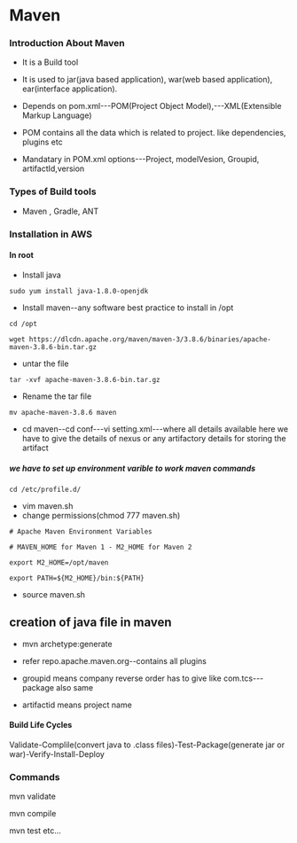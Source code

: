 # Maven
### Introduction About Maven

- It is a Build tool

- It is used to jar(java based application), war(web based application), ear(interface application).

- Depends on pom.xml---POM(Project Object Model),---XML(Extensible Markup Language)

- POM contains all the data which is related to project. like dependencies, plugins etc

- Mandatary in POM.xml options---Project, modelVesion, Groupid, artifactId,version

### Types of Build tools
- Maven , Gradle, ANT

### Installation in AWS

#### In root

- Install java
```
sudo yum install java-1.8.0-openjdk
```
- Install maven--any software best practice to install in /opt
```
cd /opt

wget https://dlcdn.apache.org/maven/maven-3/3.8.6/binaries/apache-maven-3.8.6-bin.tar.gz
```
- untar the file
```
tar -xvf apache-maven-3.8.6-bin.tar.gz
```
- Rename the tar file
```
mv apache-maven-3.8.6 maven
```
- cd maven--cd conf---vi setting.xml---where all details available here we have to give the details of nexus or any artifactory details for storing the artifact

##### we have to set up environment varible to work maven commands 

```
cd /etc/profile.d/
```
- vim maven.sh 
- change permissions(chmod 777 maven.sh)

```
# Apache Maven Environment Variables

# MAVEN_HOME for Maven 1 - M2_HOME for Maven 2

export M2_HOME=/opt/maven

export PATH=${M2_HOME}/bin:${PATH}
```
- source maven.sh

## creation of java file in maven 

- mvn archetype:generate

- refer repo.apache.maven.org--contains all plugins

- groupid means company reverse order has to give like com.tcs---package also same

- artifactid means project name


#### Build Life Cycles

Validate-Complile(convert java to .class files)-Test-Package(generate jar or war)-Verify-Install-Deploy

### Commands
 mvn validate
 
 mvn compile
 
 mvn test etc...
